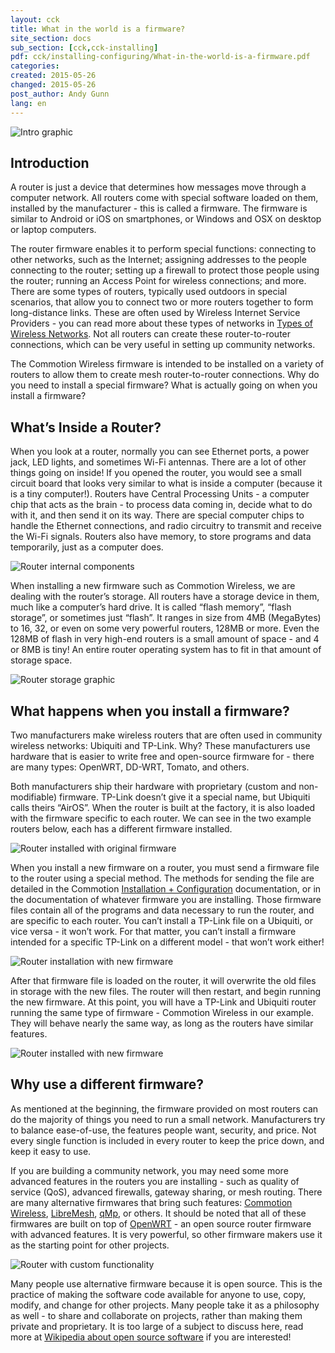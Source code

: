 ```yaml
---
layout: cck
title: What in the world is a firmware?
site_section: docs
sub_section: [cck,cck-installing]
pdf: cck/installing-configuring/What-in-the-world-is-a-firmware.pdf
categories: 
created: 2015-05-26
changed: 2015-05-26
post_author: Andy Gunn
lang: en
---
```


![Intro graphic](/files/Firmware-intro-graphic.png)

## Introduction

A router is just a device that determines how messages move through a computer network. All routers come with special software loaded on them, installed by the manufacturer - this is called a firmware. The firmware is similar to Android or iOS on smartphones, or Windows and OSX on desktop or laptop computers.

The router firmware enables it to perform special functions: connecting to other networks, such as the Internet; assigning addresses to the people connecting to the router; setting up a firewall to protect those people using the router; running an Access Point for wireless connections; and more. There are some types of routers, typically used outdoors in special scenarios, that allow you to connect two or more routers together to form long-distance links. These are often used by Wireless Internet Service Providers - you can read more about these types of networks in [Types of Wireless Networks](/docs/cck/networking/types-of-wireless-networks/). Not all routers can create these router-to-router connections, which can be very useful in setting up community networks.

The Commotion Wireless firmware is intended to be installed on a variety of routers to allow them to create mesh router-to-router connections. Why do you need to install a special firmware? What is actually going on when you install a firmware? 


## What’s Inside a Router?

When you look at a router, normally you can see Ethernet ports, a power jack, LED lights, and sometimes Wi-Fi antennas. There are a lot of other things going on inside! If you opened the router, you would see a small circuit board that looks very similar to what is inside a computer (because it is a tiny computer!). Routers have Central Processing Units - a computer chip that acts as the brain - to process data coming in, decide what to do with it, and then send it on its way. There are special computer chips to handle the Ethernet connections, and radio circuitry to transmit and receive the Wi-Fi signals. Routers also have memory, to store programs and data temporarily, just as a computer does.

![Router internal components](/files/Firmware-router-insides.png)

When installing a new firmware such as Commotion Wireless, we are dealing with the router’s storage. All routers have a storage device in them, much like a computer’s hard drive. It is called “flash memory”, “flash storage”, or sometimes just “flash”. It ranges in size from 4MB (MegaBytes) to 16, 32, or even on some very powerful routers, 128MB or more. Even the 128MB of flash in very high-end routers is a small amount of space - and 4 or 8MB is tiny! An entire router operating system has to fit in that amount of storage space.

![Router storage graphic](/files/Firmware-flash-storage.png)


## What happens when you install a firmware?

Two manufacturers make wireless routers that are often used in community wireless networks: Ubiquiti and TP-Link. Why? These manufacturers use hardware that is easier to write free and open-source firmware for - there are many types: OpenWRT, DD-WRT, Tomato, and others.

Both manufacturers ship their hardware with proprietary (custom and non-modifiable) firmware. TP-Link doesn’t give it a special name, but Ubiquiti calls theirs “AirOS”. When the router is built at the factory, it is also loaded with the firmware specific to each router. We can see in the two example routers below, each has a different firmware installed.

![Router installed with original firmware](/files/Firmware-manufacturer-software.png)

When you install a new firmware on a router, you must send a firmware file to the router using a special method. The methods for sending the file are detailed in the Commotion [Installation + Configuration](/docs/cck/installing-configuring/) documentation, or in the documentation of whatever firmware you are installing. Those firmware files contain all of the programs and data necessary to run the router, and are specific to each router. You can’t install a TP-Link file on a Ubiquiti, or vice versa - it won’t work. For that matter, you can’t install a firmware intended for a specific TP-Link on a different model - that won’t work either!

![Router installation with new firmware](/files/Firmware-flashing-new-firmware.png)

After that firmware file is loaded on the router, it will overwrite the old files in storage with the new files. The router will then restart, and begin running the new firmware. At this point, you will have a TP-Link and Ubiquiti router running the same type of firmware - Commotion Wireless in our example. They will behave nearly the same way, as long as the routers have similar features.

![Router installed with new firmware](/files/Firmware-new-software.png)


## Why use a different firmware?

As mentioned at the beginning, the firmware provided on most routers can do the majority of things you need to run a small network. Manufacturers try to balance ease-of-use, the features people want, security, and price. Not every single function is included in every router to keep the price down, and keep it easy to use.

If you are building a community network, you may need some more advanced features in the routers you are installing - such as quality of service (QoS), advanced firewalls, gateway sharing, or mesh routing. There are many alternative firmwares that bring such features: [Commotion Wireless](https://commotionwireless.net/), [LibreMesh](https://libre-mesh.org/), [qMp](http://qmp.cat/Home), or others. It should be noted that all of these firmwares are built on top of [OpenWRT](https://openwrt.org/) - an open source router firmware with advanced features. It is very powerful, so other firmware makers use it as the starting point for other projects.

![Router with custom functionality](/files/Firmware-router-open-source.png)

Many people use alternative firmware because it is open source. This is the practice of making the software code available for anyone to use, copy, modify, and change for other projects. Many people take it as a philosophy as well - to share and collaborate on projects, rather than making them private and proprietary. It is too large of a subject to discuss here, read more at [Wikipedia about open source software](https://en.wikipedia.org/wiki/Open-source_software) if you are interested!
